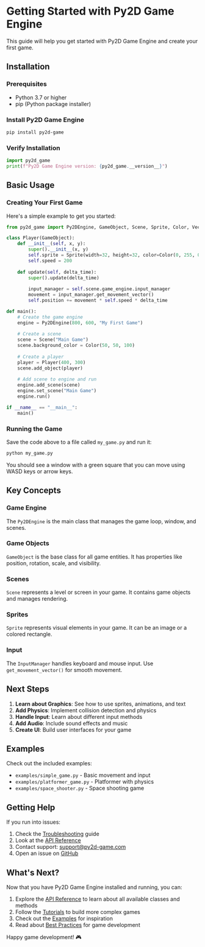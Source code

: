 # Getting Started with Py2D Game Engine

This guide will help you get started with Py2D Game Engine and create your first game.

## Installation

### Prerequisites

- Python 3.7 or higher
- pip (Python package installer)

### Install Py2D Game Engine

```bash
pip install py2d-game
```

### Verify Installation

```python
import py2d_game
print(f"Py2D Game Engine version: {py2d_game.__version__}")
```

## Basic Usage

### Creating Your First Game

Here's a simple example to get you started:

```python
from py2d_game import Py2DEngine, GameObject, Scene, Sprite, Color, Vector2

class Player(GameObject):
    def __init__(self, x, y):
        super().__init__(x, y)
        self.sprite = Sprite(width=32, height=32, color=Color(0, 255, 0))
        self.speed = 200
        
    def update(self, delta_time):
        super().update(delta_time)
        
        input_manager = self.scene.game_engine.input_manager
        movement = input_manager.get_movement_vector()
        self.position += movement * self.speed * delta_time

def main():
    # Create the game engine
    engine = Py2DEngine(800, 600, "My First Game")
    
    # Create a scene
    scene = Scene("Main Game")
    scene.background_color = Color(50, 50, 100)
    
    # Create a player
    player = Player(400, 300)
    scene.add_object(player)
    
    # Add scene to engine and run
    engine.add_scene(scene)
    engine.set_scene("Main Game")
    engine.run()

if __name__ == "__main__":
    main()
```

### Running the Game

Save the code above to a file called `my_game.py` and run it:

```bash
python my_game.py
```

You should see a window with a green square that you can move using WASD keys or arrow keys.

## Key Concepts

### Game Engine

The `Py2DEngine` is the main class that manages the game loop, window, and scenes.

### Game Objects

`GameObject` is the base class for all game entities. It has properties like position, rotation, scale, and visibility.

### Scenes

`Scene` represents a level or screen in your game. It contains game objects and manages rendering.

### Sprites

`Sprite` represents visual elements in your game. It can be an image or a colored rectangle.

### Input

The `InputManager` handles keyboard and mouse input. Use `get_movement_vector()` for smooth movement.

## Next Steps

1. **Learn about Graphics**: See how to use sprites, animations, and text
2. **Add Physics**: Implement collision detection and physics
3. **Handle Input**: Learn about different input methods
4. **Add Audio**: Include sound effects and music
5. **Create UI**: Build user interfaces for your game

## Examples

Check out the included examples:

- `examples/simple_game.py` - Basic movement and input
- `examples/platformer_game.py` - Platformer with physics
- `examples/space_shooter.py` - Space shooting game

## Getting Help

If you run into issues:

1. Check the [Troubleshooting](troubleshooting.md) guide
2. Look at the [API Reference](api_reference.md)
3. Contact support: support@py2d-game.com
4. Open an issue on [GitHub](https://github.com/En-Hussain/py2d-game/issues)

## What's Next?

Now that you have Py2D Game Engine installed and running, you can:

1. Explore the [API Reference](api_reference.md) to learn about all available classes and methods
2. Follow the [Tutorials](tutorials/) to build more complex games
3. Check out the [Examples](examples/) for inspiration
4. Read about [Best Practices](best_practices.md) for game development

Happy game development! 🎮
